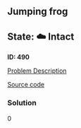 ## Jumping frog

## State: :cloud: **Intact**

**ID: 490**

[Problem Description](https://projecteuler.net/problem=490)

[Source code](main.cpp)

### Solution
0